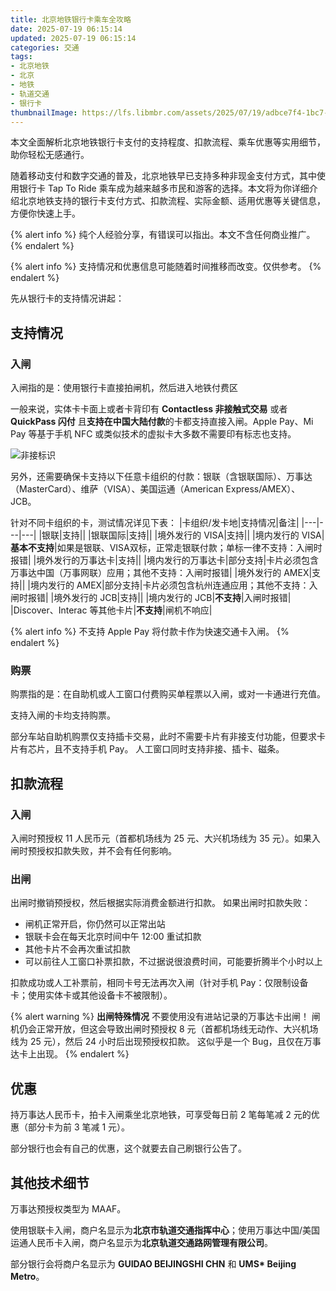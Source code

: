 ```yaml
---
title: 北京地铁银行卡乘车全攻略
date: 2025-07-19 06:15:14
updated: 2025-07-19 06:15:14
categories: 交通
tags:
- 北京地铁
- 北京
- 地铁
- 轨道交通
- 银行卡
thumbnailImage: https://lfs.libmbr.com/assets/2025/07/19/adbce7f4-1bc7-40a0-a382-97ef1368962e.webp
---
```

本文全面解析北京地铁银行卡支付的支持程度、扣款流程、乘车优惠等实用细节，助你轻松无感通行。

<!-- more -->
随着移动支付和数字交通的普及，北京地铁早已支持多种非现金支付方式，其中使用银行卡 Tap To Ride 乘车成为越来越多市民和游客的选择。本文将为你详细介绍北京地铁支持的银行卡支付方式、扣款流程、实际金额、适用优惠等关键信息，方便你快速上手。

{% alert info %}
纯个人经验分享，有错误可以指出。本文不含任何商业推广。
{% endalert %}

{% alert info %}
支持情况和优惠信息可能随着时间推移而改变。仅供参考。
{% endalert %}

先从银行卡的支持情况讲起：

## 支持情况
### 入闸
入闸指的是：使用银行卡直接拍闸机，然后进入地铁付费区  

一般来说，实体卡卡面上或者卡背印有 **Contactless 非接触式交易** 或者 **QuickPass 闪付** 且**支持在中国大陆付款**的卡都支持直接入闸。Apple Pay、Mi Pay 等基于手机 NFC 或类似技术的虚拟卡大多数不需要印有标志也支持。  

![非接标识](https://lfs.libmbr.com/assets/2025/07/19/6ba115cc-e441-418d-9b47-abd54b58e08d.webp)

另外，还需要确保卡支持以下任意卡组织的付款：银联（含银联国际）、万事达（MasterCard）、维萨（VISA）、美国运通（American Express/AMEX）、JCB。

针对不同卡组织的卡，测试情况详见下表：
|卡组织/发卡地|支持情况|备注|
|---|---|---|
|银联|支持||
|银联国际|支持||
|境外发行的 VISA|支持||
|境内发行的 VISA|**基本不支持**|如果是银联、VISA双标，正常走银联付款；单标一律不支持：入闸时报错|
|境外发行的万事达卡|支持||
|境内发行的万事达卡|部分支持|卡片必须包含万事达中国（万事网联）应用；其他不支持：入闸时报错|
|境外发行的 AMEX|支持||
|境内发行的 AMEX|部分支持|卡片必须包含杭州连通应用；其他不支持：入闸时报错|
|境外发行的 JCB|支持||
|境内发行的 JCB|**不支持**|入闸时报错|
|Discover、Interac 等其他卡片|**不支持**|闸机不响应|

{% alert info %}
不支持 Apple Pay 将付款卡作为快速交通卡入闸。
{% endalert %}

### 购票
购票指的是：在自助机或人工窗口付费购买单程票以入闸，或对一卡通进行充值。  

支持入闸的卡均支持购票。

部分车站自助机购票仅支持插卡交易，此时不需要卡片有非接支付功能，但要求卡片有芯片，且不支持手机 Pay。
人工窗口同时支持非接、插卡、磁条。  

## 扣款流程
### 入闸
入闸时预授权 11 人民币元（首都机场线为 25 元、大兴机场线为 35 元）。如果入闸时预授权扣款失败，并不会有任何影响。  
### 出闸
出闸时撤销预授权，然后根据实际消费金额进行扣款。
如果出闸时扣款失败：
- 闸机正常开启，你仍然可以正常出站
- 银联卡会在每天北京时间中午 12:00 重试扣款
- 其他卡片不会再次重试扣款
- 可以前往人工窗口补票扣款，不过据说很浪费时间，可能要折腾半个小时以上

扣款成功或人工补票前，相同卡号无法再次入闸（针对手机 Pay：仅限制设备卡；使用实体卡或其他设备卡不被限制）。

{% alert warning %}
**出闸特殊情况**
不要使用没有进站记录的万事达卡出闸！
闸机仍会正常开放，但这会导致出闸时预授权 8 元（首都机场线无动作、大兴机场线为 25 元），然后 24 小时后出现预授权扣款。
这似乎是一个 Bug，且仅在万事达卡上出现。
{% endalert %}

## 优惠
持万事达人民币卡，拍卡入闸乘坐北京地铁，可享受每日前 2 笔每笔减 2 元的优惠（部分卡为前 3 笔减 1 元）。

部分银行也会有自己的优惠，这个就要去自己刷银行公告了。  

## 其他技术细节
万事达预授权类型为 MAAF。

使用银联卡入闸，商户名显示为**北京市轨道交通指挥中心**；使用万事达中国/美国运通人民币卡入闸，商户名显示为**北京轨道交通路网管理有限公司**。

部分银行会将商户名显示为 **GUIDAO BEIJINGSHI CHN** 和 **UMS\* Beijing Metro**。  
